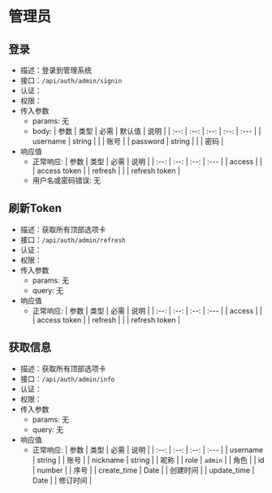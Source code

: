 # 管理员

## 登录 <Badge type="info" text="POST" /> <Badge type="tip" text="已完成" />

- 描述：登录到管理系统
- 接口：`/api/auth/admin/signin`
- 认证：<Badge type="tip" text="x" />
- 权限：<Badge type="tip" text="none" />
- 传入参数
  - params: 无
  - body:
    | 参数 | 类型 | 必需 | 默认值 | 说明 |
    | :--: | :--: | :--: | :--: | :--- |
    | username | string | <Badge type="tip" text="√" /> |  | 账号 |
    | password | string | <Badge type="tip" text="√" /> |  | 密码 |
- 响应值
  - 正常响应<Badge type="tip" text="0" />:
    | 参数 | 类型 | 必需 | 说明 |
    | :--: | :--: | :--: | :--- |
    | access | <MTypesToken /> | <Badge type="tip" text="√" /> | access token |
    | refresh | <MTypesToken /> | <Badge type="tip" text="√" /> | refresh token |
  - 用户名或密码错误<Badge type="tip" text="12000" />: 无

## 刷新Token <Badge type="info" text="GET" /> <Badge type="tip" text="已完成" />

- 描述：获取所有顶部选项卡
- 接口：`/api/auth/admin/refresh`
- 认证：<Badge type="tip" text="x" />
- 权限：<Badge type="tip" text="none" />
- 传入参数
  - params: 无
  - query: 无
- 响应值
  - 正常响应<Badge type="tip" text="0" />:
    | 参数 | 类型 | 必需 | 说明 |
    | :--: | :--: | :--: | :--- |
    | access | <MTypesToken /> | <Badge type="tip" text="√" /> | access token |
    | refresh | <MTypesToken /> | <Badge type="danger" text="x" /> | refresh token |

## 获取信息 <Badge type="info" text="GET" /> <Badge type="tip" text="已完成" />

- 描述：获取所有顶部选项卡
- 接口：`/api/auth/admin/info`
- 认证：<Badge type="danger" text="√" />
- 权限：<Badge type="tip" text="admin" />
- 传入参数
  - params: 无
  - query: 无
- 响应值
  - 正常响应<Badge type="tip" text="0" />:
    | 参数 | 类型 | 必需 | 说明 |
    | :--: | :--: | :--: | :--- |
    | username | string | <Badge type="tip" text="√" /> | 账号 |
    | nickname | string | <Badge type="tip" text="√" /> | 昵称 |
    | role | `admin` | <Badge type="tip" text="√" /> | 角色 |
    | id | number | <Badge type="tip" text="√" /> | 序号 |
    | create_time | Date | <Badge type="tip" text="√" /> | 创建时间 |
    | update_time | Date | <Badge type="tip" text="√" /> | 修订时间 |
